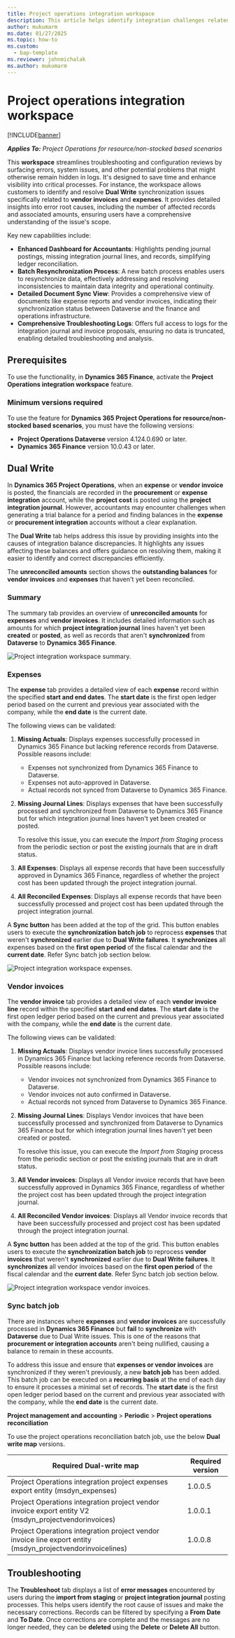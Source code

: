```yaml
---
title: Project operations integration workspace
description: This article helps identify integration challenges related to vendor invoices and expenses while offering strategies to address them. It also includes a troubleshooting guide, enabling access to complete logs of the integration journal and invoice proposals.
author: mukumarm
ms.date: 01/27/2025
ms.topic: how-to
ms.custom: 
  - bap-template
ms.reviewer: johnmichalak
ms.author: mukumarm
---
```

# Project operations integration workspace
[!INCLUDE[banner](../../includes/banner.md)]

_**Applies To:** Project Operations for resource/non-stocked based scenarios_

This **workspace** streamlines troubleshooting and configuration reviews by surfacing errors, system issues, and other potential problems that might otherwise remain hidden in logs. It's designed to save time and enhance visibility into critical processes. 
For instance, the workspace allows customers to identify and resolve **Dual Write** synchronization issues specifically related to **vendor invoices** and **expenses**. It provides detailed insights into error root causes, including the number of affected records and associated amounts, ensuring users have a comprehensive understanding of the issue's scope.

Key new capabilities include:  
- **Enhanced Dashboard for Accountants**: Highlights pending journal postings, missing integration journal lines, and records, simplifying ledger reconciliation.  
- **Batch Resynchronization Process**: A new batch process enables users to resynchronize data, effectively addressing and resolving inconsistencies to maintain data integrity and operational continuity.  
- **Detailed Document Sync View**: Provides a comprehensive view of documents like expense reports and vendor invoices, indicating their synchronization status between Dataverse and the finance and operations infrastructure.  
- **Comprehensive Troubleshooting Logs**: Offers full access to logs for the integration journal and invoice proposals, ensuring no data is truncated, enabling detailed troubleshooting and analysis.

## Prerequisites
To use the functionality, in **Dynamics 365 Finance**, activate the **Project Operations integration workspace** feature.

### Minimum versions required

To use the feature for **Dynamics 365 Project Operations for resource/non-stocked based scenarios**, you must have the following versions:

- **Project Operations Dataverse** version 4.124.0.690 or later.
- **Dynamics 365 Finance** version 10.0.43 or later.

## Dual Write
In **Dynamics 365 Project Operations**, when an **expense** or **vendor invoice** is posted, the financials are recorded in the **procurement** or **expense integration** account, while the **project cost** is posted using the **project integration journal**. However, accountants may encounter challenges when generating a trial balance for a period and finding balances in the **expense** or **procurement integration** accounts without a clear explanation. 

The **Dual Write** tab helps address this issue by providing insights into the causes of integration balance discrepancies. It highlights any issues affecting these balances and offers guidance on resolving them, making it easier to identify and correct discrepancies efficiently.

The **unreconciled amounts** section shows the **outstanding balances** for **vendor invoices** and **expenses** that haven't yet been reconciled.
### Summary
The summary tab provides an overview of **unreconciled amounts** for **expenses** and **vendor invoices**. It includes detailed information such as amounts for which **project integration journal** lines haven't yet been **created** or **posted**, as well as records that aren't **synchronized** from **Dataverse** to **Dynamics 365 Finance**.

![Project integration workspace summary.](../../../articles/media/ProjOpsIntegrationWorkspaceSummary.png)

### Expenses
The **expense** tab provides a detailed view of each **expense** record within the specified **start and end dates**. The **start date** is the first open ledger period based on the current and previous year associated with the company, while the **end date** is the current date.

The following views can be validated:  

1. **Missing Actuals**: Displays expenses successfully processed in Dynamics 365 Finance but lacking reference records from Dataverse. Possible reasons include:  
   - Expenses not synchronized from Dynamics 365 Finance to Dataverse. 
   - Expenses not auto-approved in Dataverse.  
   - Actual records not synced from Dataverse to Dynamics 365 Finance.
2. **Missing Journal Lines**: Displays expenses that have been successfully processed and synchronized from Dataverse to Dynamics 365 Finance but for which integration journal lines haven't yet been created or posted.
  
   To resolve this issue, you can execute the *Import from Staging* process from the periodic section or post the existing journals that are in draft status. 

3. **All Expenses**: Displays all expense records that have been successfully approved in Dynamics 365 Finance, regardless of whether the project cost has been updated through the project integration journal.
4. **All Reconciled Expenses**: Displays all expense records that have been successfully processed and project cost has been updated through the project integration journal.

A **Sync button** has been added at the top of the grid. This button enables users to execute the **synchronization batch job** to reprocess **expenses** that weren't **synchronized** earlier due to **Dual Write failures**. It **synchronizes** all expenses based on the **first open period** of the fiscal calendar and the **current date**. Refer Sync batch job section below.

![Project integration workspace expenses.](../../../articles/media/ProjOpsIntegrationWorkspaceexpense.png)

### Vendor invoices
The **vendor invoice** tab provides a detailed view of each **vendor invoice line** record within the specified **start and end dates**. The **start date** is the first open ledger period based on the current and previous year associated with the company, while the **end date** is the current date.

The following views can be validated:  

1. **Missing Actuals**: Displays vendor invoice lines successfully processed in Dynamics 365 Finance but lacking reference records from Dataverse. Possible reasons include:  
   - Vendor invoices not synchronized from Dynamics 365 Finance to Dataverse.  
   - Vendor invoices not auto confirmed in Dataverse.  
   - Actual records not synced from Dataverse to Dynamics 365 Finance.
2. **Missing Journal Lines**: Displays Vendor invoices that have been successfully processed and synchronized from Dataverse to Dynamics 365 Finance but for which integration journal lines haven't yet been created or posted.
  
   To resolve this issue, you can execute the *Import from Staging* process from the periodic section or post the existing journals that are in draft status. 

3. **All Vendor invoices**: Displays all Vendor invoice records that have been successfully approved in Dynamics 365 Finance, regardless of whether the project cost has been updated through the project integration journal.
4. **All Reconciled Vendor invoices**: Displays all Vendor invoice records that have been successfully processed and project cost has been updated through the project integration journal.

A **Sync button** has been added at the top of the grid. This button enables users to execute the **synchronization batch job** to reprocess **vendor invoices** that weren't **synchronized** earlier due to **Dual Write failures**. It **synchronizes** all vendor invoices based on the **first open period** of the fiscal calendar and the **current date**. Refer Sync batch job section below.

![Project integration workspace vendor invoices.](../../../articles/media/ProjOpsIntegrationWorkspaceVendorInvoice.png)
### Sync batch job
There are instances where **expenses** and **vendor invoices** are successfully processed in **Dynamics 365 Finance** but **fail** to **synchronize** with **Dataverse** due to Dual Write issues. This is one of the reasons that **procurement or integration accounts** aren't being nullified, causing a balance to remain in these accounts.

To address this issue and ensure that **expenses or vendor invoices** are synchronized if they weren't previously, a new **batch job** has been added. This batch job can be executed on a **recurring basis** at the end of each day to ensure it processes a minimal set of records. The **start date** is the first open ledger period based on the current and previous year associated with the company, while the **end date** is the current date.

**Project management and accounting** > **Periodic** > **Project operations reconciliation**

To use the project operations reconciliation batch job, use the below **Dual write map** versions.

| Required Dual-write map | Required version |
|---|---|
| Project Operations integration project expenses export entity (msdyn_expenses) | 1.0.0.5 |
| Project Operations integration project vendor invoice export entity V2 (msdyn_projectvendorinvoices) | 1.0.0.1 |
| Project Operations integration project vendor invoice line export entity (msdyn_projectvendorinvoicelines) | 1.0.0.8 |

## Troubleshooting
The **Troubleshoot** tab displays a list of **error messages** encountered by users during the **import from staging** or **project integration journal** posting processes. This helps users identify the root cause of issues and make the necessary corrections. Records can be filtered by specifying a **From Date** and **To Date**. Once corrections are complete and the messages are no longer needed, they can be **deleted** using the **Delete** or **Delete All** button.
